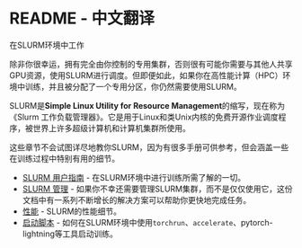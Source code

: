 # README - 中文翻译

在SLURM环境中工作

除非你很幸运，拥有完全由你控制的专用集群，否则很有可能你需要与其他人共享GPU资源，使用SLURM进行调度。但即便如此，如果你在高性能计算（HPC）环境中训练，并且被分配了一个专用分区，你仍然需要使用SLURM。

SLURM是**Simple Linux Utility for Resource Management**的缩写，现在称为《Slurm 工作负载管理器》。它是用于Linux和类Unix内核的免费开源作业调度程序，被世界上许多超级计算机和计算机集群所使用。

这些章节不会试图详尽地教你SLURM，因为有很多手册可供参考，但会涵盖一些在训练过程中特别有用的细节。

- [SLURM 用户指南](./users.md) - 在SLURM环境中进行训练所需了解的一切。
- [SLURM 管理](./admin.md) - 如果你不幸还需要管理SLURM集群，而不是仅仅使用它，这份文档中有一系列不断增长的解决方案可以帮助你更快地完成任务。
- [性能](./performance.md) - SLURM的性能细节。
- [启动脚本](./launchers) - 如何在SLURM环境中使用`torchrun`、`accelerate`、pytorch-lightning等工具启动训练。